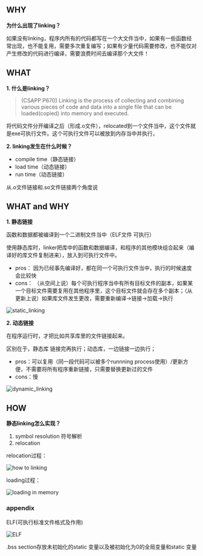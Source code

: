 ## **WHY**
**为什么出现了linking？**

如果没有linking，程序内所有的代码都写在一个大文件当中，如果有一些函数经常出现，也不能复用，需要多次重复编写；如果有少量代码需要修改，也不能仅对产生修改的代码进行编译，需要浪费时间去编译那个大文件！


## **WHAT**
**1. 什么是linking？**
> (CSAPP P670) Linking is the process of collecting and combining various pieces of code and data into a single file that can be loaded(copied) into memory and executed.

将代码文件分开编译之后（形成.o文件），relocated到一个文件当中，这个文件就是exe可执行文件。这个可执行文件可以被放到内存当中并执行，

**2. linking发生在什么时候？**
   - compile time（静态链接）
   - load time（动态链接）
   - run time（动态链接）

从.o文件链接和.so文件链接两个角度说

## WHAT and WHY
**1. 静态链接**

函数和数据都被编译到一个二进制文件当中（ELF文件 可执行）

使用静态库时，linker把库中的函数和数据编译，和程序的其他模块组合起来（编译好的库文件复制进来），放入到可执行文件中。

  - pros： 因为已经事先编译好，都在同一个可执行文件当中，执行的时候速度会比较快
  - cons： （从空间上说）每个可执行程序当中有所有目标文件的副本，如果某一个目标文件需要复用在其他程序里，这个目标文件就会存在多个副本；（从更新上说）如果库文件发生更改，需要重新编译->链接->加载->执行

![static_linking](pics/static_linking.jpg)


**2. 动态链接**

在程序运行时，才把比如共享库里的文件链接起来。

区别在于，静态库 链接完再执行；动态库，一边链接一边执行；

-   pros：可以复用（同一段代码可以被多个runnning process使用）/更新方便，不需要将所有程序重新链接，只需要替换更新过的文件
-   cons：慢

![dynamic_linking](pics/dynamic_linking.jpg)


## **HOW**
**静态linking怎么实现？**
  1. symbol resolution 符号解析
  2. relocation
   
  relocation过程：

   ![how to linking](pics/how_to_linking.jpg)

  loading过程：

  ![loading in memory](pics/loading_in_memory.jpg)


### **appendix**
ELF(可执行标准文件格式及作用)

![ELF](pics/ELF.jpg)

.bss section存放未初始化的static 变量以及被初始化为0的全局变量和static 变量